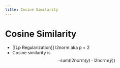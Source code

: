 ```yaml
---
title: Cosine Similarity
---
```


# Cosine Similarity
- [[Lp Regularization]] l2norm aka p = 2
- Cosine similarity is $$ - \mathrm{sum}\left( \mathrm{l2norm}\left( y \right) \cdot \mathrm{l2norm}\left( ŷ \right) \right)$$







